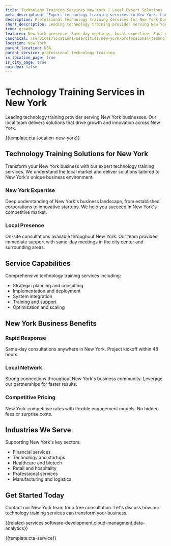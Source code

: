 ```yaml
---
title: Technology Training Services New York | Local Expert Solutions
meta_description: "Expert technology training services in New York. Local team, same-day consultations, proven results. Transform your business today."
description: Professional technology training services for New York businesses
short_description: Leading technology training provider serving New York and New York.
icon: growth
features: New York presence, Same-day meetings, Local expertise, Fast deployment, Competitive rates, Proven track record
canonical: /services/locations/usa/cities/new-york/professional-technology-training-new-york.html
location: New York
parent_location: USA
parent_service: professional-technology-training
is_location_page: true
is_city_page: true
noindex: false
---
```


# Technology Training Services in New York

Leading technology training provider serving New York businesses. Our local team delivers solutions that drive growth and innovation across New York.

{{template:cta-location-new-york}}

## Technology Training Solutions for New York

Transform your New York business with our expert technology training services. We understand the local market and deliver solutions tailored to New York's unique business environment.

### New York Expertise

Deep understanding of New York's business landscape, from established corporations to innovative startups. We help you succeed in New York's competitive market.

### Local Presence

On-site consultations available throughout New York. Our team provides immediate support with same-day meetings in the city center and surrounding areas.

## Service Capabilities

Comprehensive technology training services including:
- Strategic planning and consulting
- Implementation and deployment
- System integration
- Training and support
- Optimization and scaling

## New York Business Benefits

### Rapid Response
Same-day consultations anywhere in New York. Project kickoff within 48 hours.

### Local Network
Strong connections throughout New York's business community. Leverage our partnerships for faster results.

### Competitive Pricing
New York-competitive rates with flexible engagement models. No hidden fees or surprise costs.

## Industries We Serve

Supporting New York's key sectors:
- Financial services
- Technology and startups
- Healthcare and biotech
- Retail and hospitality
- Professional services
- Manufacturing and logistics

## Get Started Today

Contact our New York team for a free consultation. Let's discuss how our technology training services can transform your business.

{{related-services:software-development,cloud-managment,data-analytics}}

{{template:cta-service}}
